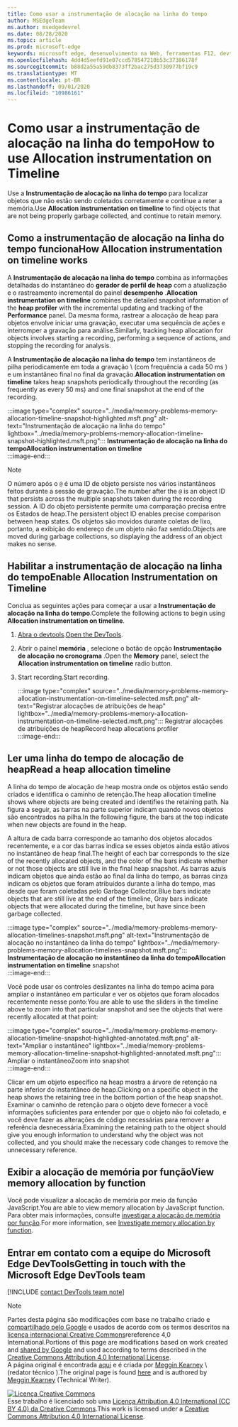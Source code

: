 ```yaml
---
title: Como usar a instrumentação de alocação na linha do tempo
author: MSEdgeTeam
ms.author: msedgedevrel
ms.date: 08/28/2020
ms.topic: article
ms.prod: microsoft-edge
keywords: microsoft edge, desenvolvimento na Web, ferramentas F12, devtools
ms.openlocfilehash: 4dd4d5eefd91e07ccd578547210b53c37386178f
ms.sourcegitcommit: b88d2a55a59db8373ff2bac275d3730977bf19c9
ms.translationtype: MT
ms.contentlocale: pt-BR
ms.lasthandoff: 09/01/2020
ms.locfileid: "10986161"
---
```

<!-- Copyright Meggin Kearney 

   Licensed under the Apache License, Version 2.0 (the "License");
   you may not use this file except in compliance with the License.
   You may obtain a copy of the License at

       https://www.apache.org/licenses/LICENSE-2.0

   Unless required by applicable law or agreed to in writing, software
   distributed under the License is distributed on an "AS IS" BASIS,
   WITHOUT WARRANTIES OR CONDITIONS OF ANY KIND, either express or implied.
   See the License for the specific language governing permissions and
   limitations under the License. -->

# <span data-ttu-id="266f6-103">Como usar a instrumentação de alocação na linha do tempo</span><span class="sxs-lookup"><span data-stu-id="266f6-103">How to use Allocation instrumentation on Timeline</span></span>  

<span data-ttu-id="266f6-104">Use a **Instrumentação de alocação na linha do tempo** para localizar objetos que não estão sendo coletados corretamente e continue a reter a memória.</span><span class="sxs-lookup"><span data-stu-id="266f6-104">Use **Allocation instrumentation on timeline** to find objects that are not being properly garbage collected, and continue to retain memory.</span></span>  

## <span data-ttu-id="266f6-105">Como a instrumentação de alocação na linha do tempo funciona</span><span class="sxs-lookup"><span data-stu-id="266f6-105">How Allocation instrumentation on timeline works</span></span>  

<span data-ttu-id="266f6-106">A **Instrumentação de alocação na linha do tempo** combina as informações detalhadas do instantâneo do **gerador de perfil de heap** com a atualização e o rastreamento incremental do painel **desempenho** .</span><span class="sxs-lookup"><span data-stu-id="266f6-106">**Allocation instrumentation on timeline** combines the detailed snapshot information of the **heap profiler** with the incremental updating and tracking of the **Performance** panel.</span></span>  <span data-ttu-id="266f6-107">Da mesma forma, rastrear a alocação de heap para objetos envolve iniciar uma gravação, executar uma sequência de ações e interromper a gravação para análise.</span><span class="sxs-lookup"><span data-stu-id="266f6-107">Similarly, tracking heap allocation for objects involves starting a recording, performing a sequence of actions, and stopping the recording for analysis.</span></span>  

<!--todo: add profile memory problems (heap profiler) section when available  -->  
<!--todo: add profile evaluate performance (Performance panel) section when available  -->  

<span data-ttu-id="266f6-108">A **Instrumentação de alocação na linha do tempo** tem instantâneos de pilha periodicamente em toda a gravação \ (com frequência a cada 50 ms \) e um instantâneo final no final da gravação.</span><span class="sxs-lookup"><span data-stu-id="266f6-108">**Allocation instrumentation on timeline** takes heap snapshots periodically throughout the recording \(as frequently as every 50 ms\) and one final snapshot at the end of the recording.</span></span>  

:::image type="complex" source="../media/memory-problems-memory-allocation-timeline-snapshot-highlighted.msft.png" alt-text="Instrumentação de alocação na linha do tempo" lightbox="../media/memory-problems-memory-allocation-timeline-snapshot-highlighted.msft.png":::
   **<span data-ttu-id="266f6-110">Instrumentação de alocação na linha do tempo</span><span class="sxs-lookup"><span data-stu-id="266f6-110">Allocation instrumentation on timeline</span></span>**  
:::image-end:::  

> [!NOTE]
> <span data-ttu-id="266f6-111">O número após o `@` é uma ID de objeto persiste nos vários instantâneos feitos durante a sessão de gravação.</span><span class="sxs-lookup"><span data-stu-id="266f6-111">The number after the `@` is an object ID that persists across the multiple snapshots taken during the recording session.</span></span>  <span data-ttu-id="266f6-112">A ID do objeto persistente permite uma comparação precisa entre os Estados de heap.</span><span class="sxs-lookup"><span data-stu-id="266f6-112">The persistent object ID enables precise comparison between heap states.</span></span>  <span data-ttu-id="266f6-113">Os objetos são movidos durante coletas de lixo, portanto, a exibição do endereço de um objeto não faz sentido.</span><span class="sxs-lookup"><span data-stu-id="266f6-113">Objects are moved during garbage collections, so displaying the address of an object makes no sense.</span></span>  

## <span data-ttu-id="266f6-114">Habilitar a instrumentação de alocação na linha do tempo</span><span class="sxs-lookup"><span data-stu-id="266f6-114">Enable Allocation Instrumentation on Timeline</span></span>  

<span data-ttu-id="266f6-115">Conclua as seguintes ações para começar a usar a **Instrumentação de alocação na linha do tempo**.</span><span class="sxs-lookup"><span data-stu-id="266f6-115">Complete the following actions to begin using **Allocation instrumentation on timeline**.</span></span>  

1.  <span data-ttu-id="266f6-116">[Abra o devtools][DevtoolsOpenIndex].</span><span class="sxs-lookup"><span data-stu-id="266f6-116">[Open the DevTools][DevtoolsOpenIndex].</span></span>  
1.  <span data-ttu-id="266f6-117">Abrir o painel **memória** , selecione o botão de opção **Instrumentação de alocação no cronograma** .</span><span class="sxs-lookup"><span data-stu-id="266f6-117">Open the **Memory** panel, select the **Allocation instrumentation on timeline** radio button.</span></span>  
1.  <span data-ttu-id="266f6-118">Start recording.</span><span class="sxs-lookup"><span data-stu-id="266f6-118">Start recording.</span></span>  
    
    :::image type="complex" source="../media/memory-problems-memory-allocation-instrumentation-on-timeline-selected.msft.png" alt-text="Registrar alocações de atribuições de heap" lightbox="../media/memory-problems-memory-allocation-instrumentation-on-timeline-selected.msft.png":::
       <span data-ttu-id="266f6-120">Registrar alocações de atribuições de heap</span><span class="sxs-lookup"><span data-stu-id="266f6-120">Record heap allocations profiler</span></span>  
    :::image-end:::  
    
## <span data-ttu-id="266f6-121">Ler uma linha do tempo de alocação de heap</span><span class="sxs-lookup"><span data-stu-id="266f6-121">Read a heap allocation timeline</span></span>  

<span data-ttu-id="266f6-122">A linha do tempo de alocação de heap mostra onde os objetos estão sendo criados e identifica o caminho de retenção.</span><span class="sxs-lookup"><span data-stu-id="266f6-122">The heap allocation timeline shows where objects are being created and identifies the retaining path.</span></span>  <span data-ttu-id="266f6-123">Na figura a seguir, as barras na parte superior indicam quando novos objetos são encontrados na pilha.</span><span class="sxs-lookup"><span data-stu-id="266f6-123">In the following figure, the bars at the top indicate when new objects are found in the heap.</span></span>  

<span data-ttu-id="266f6-124">A altura de cada barra corresponde ao tamanho dos objetos alocados recentemente, e a cor das barras indica se esses objetos ainda estão ativos no instantâneo de heap final.</span><span class="sxs-lookup"><span data-stu-id="266f6-124">The height of each bar corresponds to the size of the recently allocated objects, and the color of the bars indicate whether or not those objects are still live in the final heap snapshot.</span></span>  <span data-ttu-id="266f6-125">As barras azuis indicam objetos que ainda estão ao final da linha do tempo, as barras cinza indicam os objetos que foram atribuídos durante a linha do tempo, mas desde que foram coletadas pelo Garbage Collector.</span><span class="sxs-lookup"><span data-stu-id="266f6-125">Blue bars indicate objects that are still live at the end of the timeline, Gray bars indicate objects that were allocated during the timeline, but have since been garbage collected.</span></span>  

:::image type="complex" source="../media/memory-problems-memory-allocation-timelines-snapshot.msft.png" alt-text="Instrumentação de alocação no instantâneo da linha do tempo" lightbox="../media/memory-problems-memory-allocation-timelines-snapshot.msft.png":::
   <span data-ttu-id="266f6-127">**Instrumentação de alocação no instantâneo da linha do tempo**</span><span class="sxs-lookup"><span data-stu-id="266f6-127">**Allocation instrumentation on timeline** snapshot</span></span>  
:::image-end:::  

<!--In the following figure, an action was performed 3 times.  The sample program caches five objects, so the last five blue bars are expected.  But the left-most blue bar indicates a potential problem.  -->  
<!--todo: redo figure 4 with multiple click actions  -->  

<span data-ttu-id="266f6-128">Você pode usar os controles deslizantes na linha do tempo acima para ampliar o instantâneo em particular e ver os objetos que foram alocados recentemente nesse ponto:</span><span class="sxs-lookup"><span data-stu-id="266f6-128">You are able to use the sliders in the timeline above to zoom into that particular snapshot and see the objects that were recently allocated at that point:</span></span>  

:::image type="complex" source="../media/memory-problems-memory-allocation-timeline-snapshot-highlighted-annotated.msft.png" alt-text="Ampliar o instantâneo" lightbox="../media/memory-problems-memory-allocation-timeline-snapshot-highlighted-annotated.msft.png":::
   <span data-ttu-id="266f6-130">Ampliar o instantâneo</span><span class="sxs-lookup"><span data-stu-id="266f6-130">Zoom into snapshot</span></span>  
:::image-end:::  

<span data-ttu-id="266f6-131">Clicar em um objeto específico na heap mostra a árvore de retenção na parte inferior do instantâneo de heap.</span><span class="sxs-lookup"><span data-stu-id="266f6-131">Clicking on a specific object in the heap shows the retaining tree in the bottom portion of the heap snapshot.</span></span>  <span data-ttu-id="266f6-132">Examinar o caminho de retenção para o objeto deve fornecer a você informações suficientes para entender por que o objeto não foi coletado, e você deve fazer as alterações de código necessárias para remover a referência desnecessária.</span><span class="sxs-lookup"><span data-stu-id="266f6-132">Examining the retaining path to the object should give you enough information to understand why the object was not collected, and you should make the necessary code changes to remove the unnecessary reference.</span></span>  

## <span data-ttu-id="266f6-133">Exibir a alocação de memória por função</span><span class="sxs-lookup"><span data-stu-id="266f6-133">View memory allocation by function</span></span>  

<span data-ttu-id="266f6-134">Você pode visualizar a alocação de memória por meio da função JavaScript.</span><span class="sxs-lookup"><span data-stu-id="266f6-134">You are able to view memory allocation by JavaScript function.</span></span>  <span data-ttu-id="266f6-135">Para obter mais informações, consulte [investigar a alocação de memória por função][DevtoolsMemoryProblemsIndexInvestigateMemoryAllocationFunction].</span><span class="sxs-lookup"><span data-stu-id="266f6-135">For more information, see [Investigate memory allocation by function][DevtoolsMemoryProblemsIndexInvestigateMemoryAllocationFunction].</span></span>  

## <span data-ttu-id="266f6-136">Entrar em contato com a equipe do Microsoft Edge DevTools</span><span class="sxs-lookup"><span data-stu-id="266f6-136">Getting in touch with the Microsoft Edge DevTools team</span></span>  

[!INCLUDE [contact DevTools team note](../includes/contact-devtools-team-note.md)]  

<!-- links -->  

[DevToolsOpenIndex]: ../open.md "Abrir o Microsoft Edge (Chromium) DevTools | Documentos da Microsoft"
[DevtoolsMemoryProblemsIndexInvestigateMemoryAllocationFunction]: ./index.md#investigate-memory-allocation-by-function "Investigar a alocação de memória por função-corrigir problemas de memória | Documentos da Microsoft"  

<!--[HeapProfiler]: ./heap-snapshots.md "How to Record Heap Snapshots"  -->  
<!--[PerformancePanel]: ../profile/evaluate-performance/timeline-tool ""  -->  

[MicrosoftEdgeChannel]: https://www.microsoftedgeinsider.com/download "Baixar um canal do Microsoft Edge"  

> [!NOTE]
> <span data-ttu-id="266f6-140">Partes desta página são modificações com base no trabalho criado e [compartilhado pelo Google][GoogleSitePolicies] e usados de acordo com os termos descritos na [licença internacional Creative Commons][CCA4IL]rereference 4,0 International.</span><span class="sxs-lookup"><span data-stu-id="266f6-140">Portions of this page are modifications based on work created and [shared by Google][GoogleSitePolicies] and used according to terms described in the [Creative Commons Attribution 4.0 International License][CCA4IL].</span></span>  
> <span data-ttu-id="266f6-141">A página original é encontrada [aqui](https://developers.google.com/web/tools/chrome-devtools/memory-problems/allocation-profiler) e é criada por [Meggin Kearney][MegginKearney] \ (redator técnico \).</span><span class="sxs-lookup"><span data-stu-id="266f6-141">The original page is found [here](https://developers.google.com/web/tools/chrome-devtools/memory-problems/allocation-profiler) and is authored by [Meggin Kearney][MegginKearney] \(Technical Writer\).</span></span>  

[![Licença Creative Commons][CCby4Image]][CCA4IL]  
<span data-ttu-id="266f6-143">Esse trabalho é licenciado sob uma [Licença Attribution 4.0 International (CC BY 4.0) da Creative Commons][CCA4IL].</span><span class="sxs-lookup"><span data-stu-id="266f6-143">This work is licensed under a [Creative Commons Attribution 4.0 International License][CCA4IL].</span></span>  

[CCA4IL]: https://creativecommons.org/licenses/by/4.0  
[CCby4Image]: https://i.creativecommons.org/l/by/4.0/88x31.png  
[GoogleSitePolicies]: https://developers.google.com/terms/site-policies  
[KayceBasques]: https://developers.google.com/web/resources/contributors/kaycebasques  
[MegginKearney]: https://developers.google.com/web/resources/contributors/megginkearney  
